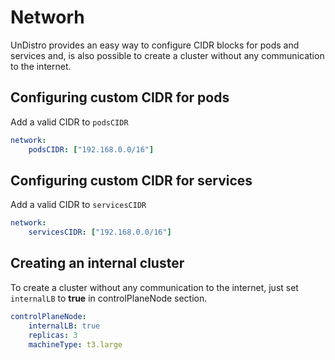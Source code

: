 # Networh

UnDistro provides an easy way to configure CIDR blocks for pods and services and, is also possible to create a cluster without any communication to the internet.

## Configuring custom CIDR for pods

Add a valid CIDR to `podsCIDR`

```yaml
network:
    podsCIDR: ["192.168.0.0/16"]
```

## Configuring custom CIDR for services

Add a valid CIDR to `servicesCIDR`

```yaml
network:
    servicesCIDR: ["192.168.0.0/16"]
```

## Creating an internal cluster

To create a cluster without any communication to the internet, just set `internalLB` to **true** in controlPlaneNode section.

```yaml
controlPlaneNode:
    internalLB: true
    replicas: 3
    machineType: t3.large
```